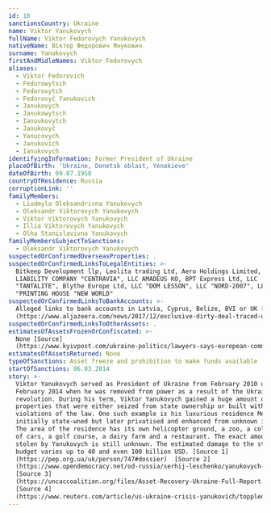 ```yaml
---
id: 10
sanctionsCountry: Ukraine
name: Viktor Yanukovych
fullName: Viktor Fedorovych Yanukovych
nativeName: Вiктор Федорович Янукович
surname: Yanukovych
firstAndMidleNames: Viktor Fedorovych
aliases:
  - Viktor Fedorovich
  - Fedorowytsch
  - Fedorovytch
  - Fedorovyč Yanukovich
  - Janukovych
  - Janukowytsch
  - Ianoukovytch
  - Janukovyč
  - Yanucovych
  - Janukovich
  - Ianukovych
identifyingInformation: Former President of Ukraine
placeOfBirth: 'Ukraine, Donetsk oblast, Yenakieve'
dateOfBirth: 09.07.1950
countryOfResidence: Russia
corruptionLink: ''
familyMembers:
  - Liudmyla Oleksandrivna Yanukovych
  - Oleksandr Viktorovych Yanukovych
  - Viktor Viktorovych Yanukovych
  - Illia Viktorovych Yanukovych
  - Olha Stanislavivna Yanukovych
familyMembersSubjectToSanctions:
  - Oleksandr Viktorovych Yanukovych
suspectedOrConfirmedOverseasProperties: .
suspectedOrConfirmedLinksToLegalEntities: >-
  Bitkeep Development llp, Leolita trading Ltd, Aero Holdings Limited, LIMITED
  LIABILITY COMPANY "CENTRAVIA", LLC AMADEUS KO, BPT Express Ltd, LLC
  "TANTALITE", Blythe Europe Ltd, LLC "DOM LESSON", LLC "NORD-2007", LLC
  "PRINTING HOUSE "NEW WORLD"
suspectedOrConfirmedLinksToBankAccounts: >-
  Alleged links to bank accounts in Latvia, Cyprus, Belize, BVI or UK [Source]
  (https://www.aljazeera.com/news/2017/12/exclusive-dirty-deal-traced-ukrainian-tycoons-171217131747631.html)
suspectedOrConfirmedLinksToOtherAssets: .
estimatesOfAssetsFrozenOrConfiscated: >-
  None [Source]
  (https://www.kyivpost.com/ukraine-politics/lawyers-says-european-commission-reveals-no-yanukovych-assets-frozen-eu-sanctions.html)
estimatesOfAssetsReturned: None
typeOfSanctions: Asset freeze and prohibition to make funds available
startOfSanctions: 06.03.2014
story: >-
  Viktor Yanukovych served as President of Ukraine from February 2010 until
  February 2014 when he was removed from power as a result of the Ukrainian
  revolution. During his term, Viktor Yanukovych gained a huge amount of
  properties that were either seized from state ownership or built with
  violations of the law. One such example is his luxurious residence Mezhygira,
  initially state-wned but later privatised and enhanced from unknown income.
  The area of the residence has its own helicopter ground, a zoo, a collection
  of cars, a golf course, a dairy farm and a restaurant. The exact amount of
  stolen by Yanukovych is still unknown. The estimated damage to the state
  budget varies up to 40 and even 100 billion USD. [Source 1]
  (https://pep.org.ua/uk/person/747#dossier)  [Source 2]
  (https://www.opendemocracy.net/od-russia/serhij-leschenko/yanukovych-luxury-residence-and-money-trail-that-leads-to-london)
  [Source 3]
  (https://uncaccoalition.org/files/Asset-Recovery-Ukraine-Full-Report.pdf)
  [Source 4]
  (https://www.reuters.com/article/us-ukraine-crisis-yanukovich/toppled-mafia-president-cost-ukraine-up-to-100-billion-prosecutor-says-idUSBREA3T0K820140430)
---
```

